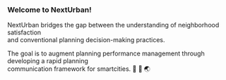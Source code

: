 ### Welcome to NextUrban!

NextUrban bridges the gap between the understanding of neighborhood satisfaction         
and conventional planning decision-making practices.     

The goal is to augment planning performance management through developing a rapid planning             
communication framework for smartcities. 🏡 📲 🌏 

<!--
**NextUrban/NextUrban** is a ✨ _special_ ✨ repository because its `README.md` (this file) appears on your GitHub profile.

